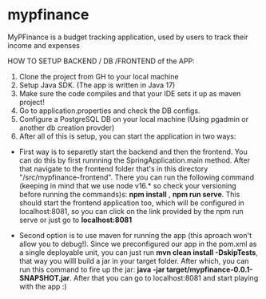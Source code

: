 # mypfinance
MyPFinance is a budget tracking application, used by users to track their income and expenses

HOW TO SETUP BACKEND / DB /FRONTEND of the APP:

1. Clone the project from GH to your local machine
2. Setup Java SDK. (The app is written in Java 17)
3. Make sure the code compiles and that your IDE sets it up as maven project!
4. Go to application.properties and check the DB configs.
5. Configure a PostgreSQL DB on your local machine (Using pgadmin or another db creation provder)
6. After all of this is setup, you can start the application in two ways:

- First way is to separetly start the backend and then the frontend. You can do this by first runnning the SpringApplication.main method. After that navigate to the frontend folder that's in this directory "/src/mypfinance-frontend". There you can run the following command (keeping in mind that we use node v16.* so check your versioning before running the commands)s: **npm install** , **npm run serve**. This should start the frontend application too, which will be configured in localhost:8081, so you can click on the link provided by the npm run serve or just go to **localhost:8081**

- Second option is to use maven for running the app (this aproach won't allow you to debug!). Since we preconfigured our app in the pom.xml as a single deployable unit, you can just run **mvn clean install -DskipTests**, that way you willl build a jar in your target folder. After which, you can run this command to fire up the jar:   **java -jar target/mypfinance-0.0.1-SNAPSHOT.jar**. After that you can go to localhost:8081 and start playing with the app :)
